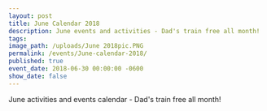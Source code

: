 ```yaml
---
layout: post
title: June Calendar 2018
description: June events and activities - Dad's train free all month!
tags:
image_path: /uploads/June 2018pic.PNG
permalink: /events/June-calendar-2018/
published: true
event_date: 2018-06-30 00:00:00 -0600
show_date: false
---
```


June activities and events calendar - Dad's train free all month!